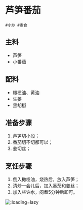 # 芦笋番茄

```
#小炒 #素食
```

## 主料

- 芦笋
- 小番茄

## 配料

- 橄榄油、黄油
- 生姜
- 黑胡椒

## 准备步骤

1. 芦笋切小段；
2. 番茄切不切都可以；
3. 姜切丝；

## 烹饪步骤

1. 倒入橄榄油，烧热后，放入芦笋；
2. 清炒一会儿后，加入番茄和姜丝；
3. 加入些许水，闷煮5分钟后即可。

![](../_images/lusunfanqie. ':loading=lazy')
